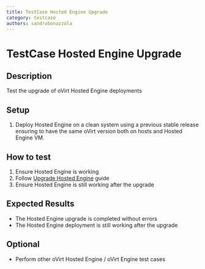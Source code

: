 ```yaml
---
title: TestCase Hosted Engine Upgrade
category: testcase
authors: sandrobonazzola
---
```


# TestCase Hosted Engine Upgrade

## Description

Test the upgrade of oVirt Hosted Engine deployments

## Setup

1.  Deploy Hosted Engine on a clean system using a previous stable release ensuring to have the same oVirt version both on hosts and Hosted Engine VM.

## How to test

1.  Ensure Hosted Engine is working
2.  Follow [Upgrade Hosted Engine](/documentation/how-to/hosted-engine/#upgrade-hosted-engine) guide
3.  Ensure Hosted Engine is still working after the upgrade

## Expected Results

*   The Hosted Engine upgrade is completed without errors
*   The Hosted Engine deployment is still working after the upgrade

## Optional

*   Perform other oVirt Hosted Engine / oVirt Engine test cases

